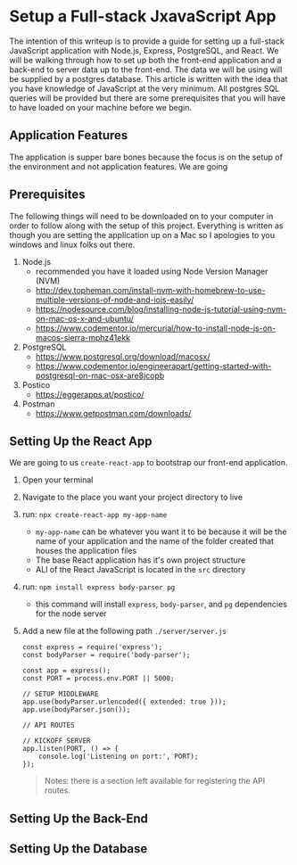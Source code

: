 # Setup a Full-stack JxavaScript App

The intention of this writeup is to provide a guide for setting up a full-stack JavaScript application with Node.js, Express, PostgreSQL, and React. We will be walking through how to set up both the front-end application and a back-end to server data up to the front-end. The data we will be using will be supplied by a postgres database. This article is written with the idea that you have knowledge of JavaScript at the very minimum. All postgres SQL queries will be provided but there are some prerequisites that you will have to have loaded on your machine before we begin.


## Application Features

The application is supper bare bones because the focus is on the setup of the environment and not application features. We are going 


## Prerequisites

The following things will need to be downloaded on to your computer in order to follow along with the setup of this project. Everything is written as though you are setting the application up on a Mac so I apologies to you windows and linux folks out there.

1. Node.js
    - recommended you have it loaded using Node Version Manager (NVM)
    - http://dev.topheman.com/install-nvm-with-homebrew-to-use-multiple-versions-of-node-and-iojs-easily/
    - https://nodesource.com/blog/installing-node-js-tutorial-using-nvm-on-mac-os-x-and-ubuntu/
    - https://www.codementor.io/mercurial/how-to-install-node-js-on-macos-sierra-mphz41ekk
1. PostgreSQL 
    - https://www.postgresql.org/download/macosx/
    - https://www.codementor.io/engineerapart/getting-started-with-postgresql-on-mac-osx-are8jcopb
1. Postico
    - https://eggerapps.at/postico/
1. Postman
    - https://www.getpostman.com/downloads/


## Setting Up the React App

We are going to us `create-react-app` to bootstrap our front-end application.

1. Open your terminal
1. Navigate to the place you want your project directory to live
1. run: `npx create-react-app my-app-name`
    - `my-app-name` can be whatever you want it to be because it will be the name of your application and the name of the folder created that houses the application files
    - The base React application has it's own project structure
    - ALl of the React JavaScript is located in the `src` directory
1. run: `npm install express body-parser pg`
    - this command will install `express`, `body-parser`, and `pg` dependencies for the node server
1. Add a new file at the following path `./server/server.js`

    ```JS
    const express = require('express');
    const bodyParser = require('body-parser');
    
    const app = express();
    const PORT = process.env.PORT || 5000;

    // SETUP MIDDLEWARE
    app.use(bodyParser.urlencoded({ extended: true }));
    app.use(bodyParser.json());

    // API ROUTES

    // KICKOFF SERVER
    app.listen(PORT, () => {
        console.log('Listening on port:', PORT);
    });
    ```

    > Notes: there is a section left available for registering the API routes.


## Setting Up the Back-End

## Setting Up the Database


